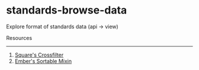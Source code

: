 standards-browse-data
=====================

Explore format of standards data (api -> view)

Resources
_________

1. [Square's Crossfilter](https://github.com/square/crossfilter)
2. [Ember's Sortable Mixin](http://stackoverflow.com/questions/12112797/is-there-an-informative-article-about-how-to-use-the-sortablemixin)
